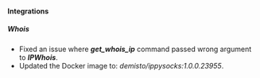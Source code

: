 
#### Integrations
##### Whois
- Fixed an issue where ***get_whois_ip*** command passed wrong argument to ***IPWhois***. 
- Updated the Docker image to: *demisto/ippysocks:1.0.0.23955*.
